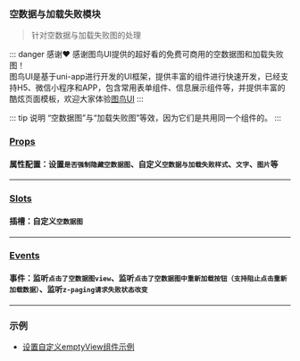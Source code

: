 ### 空数据与加载失败模块
> 针对空数据与加载失败图的处理

::: danger 感谢❤️
感谢图鸟UI提供的超好看的免费可商用的空数据图和加载失败图！  
图鸟UI是基于uni-app进行开发的UI框架，提供丰富的组件进行快速开发，已经支持H5、微信小程序和APP，包含常用表单组件、信息展示组件等，并提供丰富的酷炫页面模板，欢迎大家体验[图鸟UI](https://vue2.tuniaokj.com)
:::

::: tip 说明
“空数据图”与“加载失败图”等效，因为它们是共用同一个组件的。
:::

### [Props](/api/props/empty.html)
#### 属性配置：设置`是否强制隐藏空数据图`、自定义`空数据与加载失败样式`、`文字`、`图片`等
***
### [Slots](/api/slot/main.html#空数据图slot)
#### 插槽：自定义`空数据图`
***
### [Events](/api/events/main.html#空数据与加载失败相关事件)
#### 事件：监听`点击了空数据图view`、监听`点击了空数据图中重新加载按钮（支持阻止点击重新加载数据）`、监听`z-paging请求失败状态改变`
***

### 示例
* [设置自定义emptyView组件示例](/start/use.html#设置自定义emptyview组件示例)